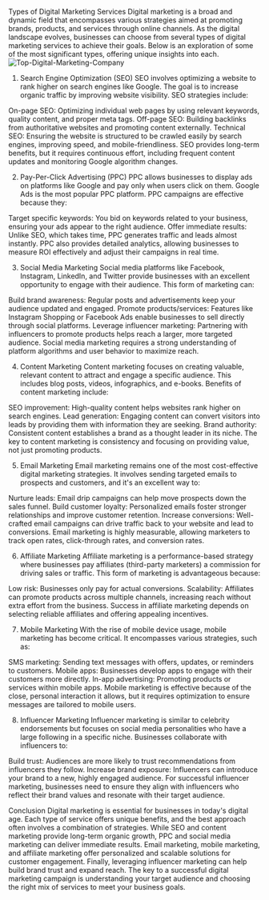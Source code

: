 Types of Digital Marketing Services
Digital marketing is a broad and dynamic field that encompasses various strategies aimed at promoting brands, products, and services through online channels. As the digital landscape evolves, businesses can choose from several types of digital marketing services to achieve their goals. Below is an exploration of some of the most significant types, offering unique insights into each.
![Top-Digital-Marketing-Company](https://github.com/user-attachments/assets/f37272aa-1149-4725-a296-b9df8b34b759)

1. Search Engine Optimization (SEO)
SEO involves optimizing a website to rank higher on search engines like Google. The goal is to increase organic traffic by improving website visibility. SEO strategies include:

On-page SEO: Optimizing individual web pages by using relevant keywords, quality content, and proper meta tags.
Off-page SEO: Building backlinks from authoritative websites and promoting content externally.
Technical SEO: Ensuring the website is structured to be crawled easily by search engines, improving speed, and mobile-friendliness.
SEO provides long-term benefits, but it requires continuous effort, including frequent content updates and monitoring Google algorithm changes.

2. Pay-Per-Click Advertising (PPC)
PPC allows businesses to display ads on platforms like Google and pay only when users click on them. Google Ads is the most popular PPC platform. PPC campaigns are effective because they:

Target specific keywords: You bid on keywords related to your business, ensuring your ads appear to the right audience.
Offer immediate results: Unlike SEO, which takes time, PPC generates traffic and leads almost instantly.
PPC also provides detailed analytics, allowing businesses to measure ROI effectively and adjust their campaigns in real time.

3. Social Media Marketing
Social media platforms like Facebook, Instagram, LinkedIn, and Twitter provide businesses with an excellent opportunity to engage with their audience. This form of marketing can:

Build brand awareness: Regular posts and advertisements keep your audience updated and engaged.
Promote products/services: Features like Instagram Shopping or Facebook Ads enable businesses to sell directly through social platforms.
Leverage influencer marketing: Partnering with influencers to promote products helps reach a larger, more targeted audience.
Social media marketing requires a strong understanding of platform algorithms and user behavior to maximize reach.

4. Content Marketing
Content marketing focuses on creating valuable, relevant content to attract and engage a specific audience. This includes blog posts, videos, infographics, and e-books. Benefits of content marketing include:

SEO improvement: High-quality content helps websites rank higher on search engines.
Lead generation: Engaging content can convert visitors into leads by providing them with information they are seeking.
Brand authority: Consistent content establishes a brand as a thought leader in its niche.
The key to content marketing is consistency and focusing on providing value, not just promoting products.

5. Email Marketing
Email marketing remains one of the most cost-effective digital marketing strategies. It involves sending targeted emails to prospects and customers, and it's an excellent way to:

Nurture leads: Email drip campaigns can help move prospects down the sales funnel.
Build customer loyalty: Personalized emails foster stronger relationships and improve customer retention.
Increase conversions: Well-crafted email campaigns can drive traffic back to your website and lead to conversions.
Email marketing is highly measurable, allowing marketers to track open rates, click-through rates, and conversion rates.

6. Affiliate Marketing
Affiliate marketing is a performance-based strategy where businesses pay affiliates (third-party marketers) a commission for driving sales or traffic. This form of marketing is advantageous because:

Low risk: Businesses only pay for actual conversions.
Scalability: Affiliates can promote products across multiple channels, increasing reach without extra effort from the business.
Success in affiliate marketing depends on selecting reliable affiliates and offering appealing incentives.

7. Mobile Marketing
With the rise of mobile device usage, mobile marketing has become critical. It encompasses various strategies, such as:

SMS marketing: Sending text messages with offers, updates, or reminders to customers.
Mobile apps: Businesses develop apps to engage with their customers more directly.
In-app advertising: Promoting products or services within mobile apps.
Mobile marketing is effective because of the close, personal interaction it allows, but it requires optimization to ensure messages are tailored to mobile users.

8. Influencer Marketing
Influencer marketing is similar to celebrity endorsements but focuses on social media personalities who have a large following in a specific niche. Businesses collaborate with influencers to:

Build trust: Audiences are more likely to trust recommendations from influencers they follow.
Increase brand exposure: Influencers can introduce your brand to a new, highly engaged audience.
For successful influencer marketing, businesses need to ensure they align with influencers who reflect their brand values and resonate with their target audience.

Conclusion
Digital marketing is essential for businesses in today's digital age. Each type of service offers unique benefits, and the best approach often involves a combination of strategies. While SEO and content marketing provide long-term organic growth, PPC and social media marketing can deliver immediate results. Email marketing, mobile marketing, and affiliate marketing offer personalized and scalable solutions for customer engagement. Finally, leveraging influencer marketing can help build brand trust and expand reach. The key to a successful digital marketing campaign is understanding your target audience and choosing the right mix of services to meet your business goals.






